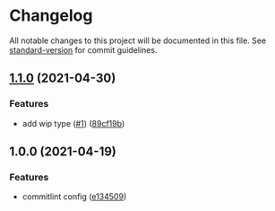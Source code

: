 # Changelog

All notable changes to this project will be documented in this file. See [standard-version](https://github.com/conventional-changelog/standard-version) for commit guidelines.

## [1.1.0](https://github.com/NiMoTec/commitlint-config/compare/v1.0.0...v1.1.0) (2021-04-30)


### Features

* add wip type ([#1](https://github.com/NiMoTec/commitlint-config/issues/1)) ([89cf19b](https://github.com/NiMoTec/commitlint-config/commit/89cf19b0e59a30dfece8e31736ac198c55a39e91))

## 1.0.0 (2021-04-19)


### Features

* commitlint config ([e134509](https://github.com/NiMoTec/commitlint-config/commit/e134509cbed8328d54ccdbd906422faa21fef413))
